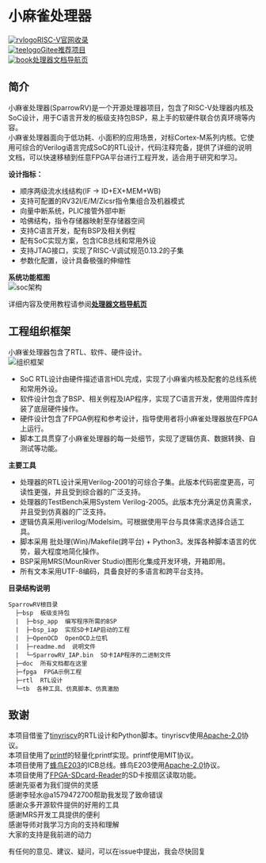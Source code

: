 # 小麻雀处理器
[![rvlogo](/doc/图库/Readme/rvlogo.bmp)RISC-V官网收录](https://riscv.org/exchange/?_sf_s=sparrowrv)  
[![teelogo](/doc/图库/Readme/giteetj.bmp)Gitee推荐项目](https://gitee.com/explore/risc-v)  
[![book](/doc/图库/Readme/book.png)处理器文档导航页](/doc/文档导航.md)  


## 简介
小麻雀处理器(SparrowRV)是一个开源处理器项目，包含了RISC-V处理器内核及SoC设计，用于C语言开发的板级支持包BSP，易上手的软硬件联合仿真环境等内容。  
小麻雀处理器面向于低功耗、小面积的应用场景，对标Cortex-M系列内核。它使用可综合的Verilog语言完成SoC的RTL设计，代码注释完备，提供了详细的说明文档，可以快速移植到任意FPGA平台进行工程开发，适合用于研究和学习。  

**设计指标：**  
- 顺序两级流水线结构(IF -> ID+EX+MEM+WB)  
- 支持可配置的RV32I/E/M/Zicsr指令集组合及机器模式  
- 向量中断系统，PLIC接管外部中断  
- 哈佛结构，指令存储器映射至存储器空间  
- 支持C语言开发，配有BSP及相关例程  
- 配有SoC实现方案，包含ICB总线和常用外设  
- 支持JTAG接口，实现了RISC-V调试规范0.13.2的子集  
- 参数化配置，设计具备极强的伸缩性  

**系统功能框图**  
![soc架构](/doc/图库/Readme/soc架构.svg)  

详细内容及使用教程请参阅[**处理器文档导航页**](/doc/文档导航.md)  

## 工程组织框架
小麻雀处理器包含了RTL、软件、硬件设计。  
![组织框架](/doc/图库/Readme/工程结构.svg)  
- SoC RTL设计由硬件描述语言HDL完成，实现了小麻雀内核及配套的总线系统和常用外设。  
- 软件设计包含了BSP、相关例程及IAP程序，实现了C语言开发，使用固件库封装了底层硬件操作。  
- 硬件设计包含了FPGA例程和参考设计，指导使用者将小麻雀处理器放在FPGA上运行。  
- 脚本工具贯穿了小麻雀处理器的每一处细节，实现了逻辑仿真、数据转换、自测试等功能。  


**主要工具**  
- 处理器的RTL设计采用Verilog-2001的可综合子集。此版本代码密度更高，可读性更强，并且受到综合器的广泛支持。  
- 处理器的TestBench采用System Verilog-2005。此版本充分满足仿真需求，并且受到仿真器的广泛支持。  
- 逻辑仿真采用iverilog/Modelsim。可根据使用平台与具体需求选择合适工具。  
- 脚本采用 批处理(Win)/Makefile(跨平台) + Python3。发挥各种脚本语言的优势，最大程度地简化操作。  
- BSP采用MRS(MounRiver Studio)图形化集成开发环境，开箱即用。  
- 所有文本采用UTF-8编码，具备良好的多语言和跨平台支持。  

**目录结构说明**  
```
SparrowRV根目录
  ├─bsp  板级支持包
  |  ├─bsp_app  编写程序所需的BSP
  |  ├─bsp_iap  实现SD卡IAP启动的工程
  |  ├─OpenOCD  OpenOCD上位机
  |  ├─readme.md  说明文件
  |  └─SparrowRV_IAP.bin  SD卡IAP程序的二进制文件
  ├─doc  所有文档都在这里
  ├─fpga  FPGA示例工程
  ├─rtl  RTL设计
  └─tb  各种工具、仿真脚本、仿真激励
```

## 致谢
本项目借鉴了[tinyriscv](https://gitee.com/liangkangnan/tinyriscv)的RTL设计和Python脚本。tinyriscv使用[Apache-2.0](http://www.apache.org/licenses/LICENSE-2.0)协议。  
本项目使用了[printf](https://github.com/mpaland/printf)的轻量化printf实现。printf使用MIT协议。  
本项目使用了[蜂鸟E203](https://gitee.com/riscv-mcu/e203_hbirdv2)的ICB总线。蜂鸟E203使用[Apache-2.0](http://www.apache.org/licenses/LICENSE-2.0)协议。  
本项目使用了[FPGA-SDcard-Reader](https://github.com/WangXuan95/FPGA-SDcard-Reader)的SD卡按扇区读取功能。  
感谢先驱者为我们提供的灵感  
感谢李轻水@a1579472700帮助我发现了致命错误  
感谢众多开源软件提供的好用的工具  
感谢MRS开发工具提供的便利   
感谢导师对我学习方向的支持和理解  
大家的支持是我前进的动力  

有任何的意见、建议、疑问，可以在issue中提出，我会尽快回复  
